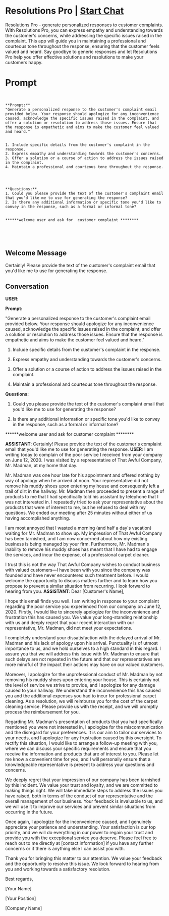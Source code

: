 

# Resolutions Pro | [Start Chat](https://gptcall.net/chat.html?data=%7B%22contact%22%3A%7B%22id%22%3A%22N1INyT-RO8eJrc0J6jber%22%2C%22flow%22%3Atrue%7D%7D)
Resolutions Pro -  generate personalized responses to customer complaints. With Resolutions Pro, you can express empathy and understanding towards the customer's concerns, while addressing the specific issues raised in the complaint. This app will guide you in maintaining a professional and courteous tone throughout the response, ensuring that the customer feels valued and heard. Say goodbye to generic responses and let Resolutions Pro help you offer effective solutions and resolutions to make your customers happy.

# Prompt

```
 

**Prompt:**
"Generate a personalized response to the customer's complaint email provided below. Your response should apologize for any inconvenience caused, acknowledge the specific issues raised in the complaint, and offer a solution or resolution to address those issues. Ensure that the response is empathetic and aims to make the customer feel valued and heard."

 
1. Include specific details from the customer's complaint in the response.
2. Express empathy and understanding towards the customer's concerns.
3. Offer a solution or a course of action to address the issues raised in the complaint.
4. Maintain a professional and courteous tone throughout the response.




**Questions:**
1. Could you please provide the text of the customer's complaint email that you'd like me to use for generating the response?
2. Is there any additional information or specific tone you'd like to convey in the response, such as a formal or informal tone?
 

******welcome user and ask for  customer complaint ********

 

 
```

## Welcome Message
Certainly! Please provide the text of the customer's complaint email that you'd like me to use for generating the response.

## Conversation

**USER**:  



**Prompt:**

"Generate a personalized response to the customer's complaint email provided below. Your response should apologize for any inconvenience caused, acknowledge the specific issues raised in the complaint, and offer a solution or resolution to address those issues. Ensure that the response is empathetic and aims to make the customer feel valued and heard."



 

1. Include specific details from the customer's complaint in the response.

2. Express empathy and understanding towards the customer's concerns.

3. Offer a solution or a course of action to address the issues raised in the complaint.

4. Maintain a professional and courteous tone throughout the response.









**Questions:**

1. Could you please provide the text of the customer's complaint email that you'd like me to use for generating the response?

2. Is there any additional information or specific tone you'd like to convey in the response, such as a formal or informal tone?

 



******welcome user and ask for  customer complaint ********



 



 
**ASSISTANT**: Certainly! Please provide the text of the customer's complaint email that you'd like me to use for generating the response.
**USER**: I am writing today to complain of the poor service I received from your company on June 12, 2020. I was visited by a representative of That Awful Company, Mr. Madman, at my home that day.



Mr. Madman was one hour late for his appointment and offered nothing by way of apology when he arrived at noon. Your representative did not remove his muddy shoes upon entering my house and consequently left a trail of dirt in the hallway. Mr. Madman then proceeded to present a range of products to me that I had specifically told his assistant by telephone that I was not interested in. I repeatedly tried to ask your representative about the products that were of interest to me, but he refused to deal with my questions. We ended our meeting after 25 minutes without either of us having accomplished anything.



I am most annoyed that I wasted a morning (and half a day's vacation) waiting for Mr. Madman to show up. My impression of That Awful Company has been tarnished, and I am now concerned about how my existing business is being managed by your firm. Furthermore, Mr. Madman's inability to remove his muddy shoes has meant that I have had to engage the services, and incur the expense, of a professional carpet cleaner.



I trust this is not the way That Awful Company wishes to conduct business with valued customers—I have been with you since the company was founded and have never encountered such treatment before. I would welcome the opportunity to discuss matters further and to learn how you propose to prevent a similar situation from recurring. I look forward to hearing from you.
**ASSISTANT**: Dear [Customer's Name],



I hope this email finds you well. I am writing in response to your complaint regarding the poor service you experienced from our company on June 12, 2020. Firstly, I would like to sincerely apologize for the inconvenience and frustration this has caused you. We value your long-standing relationship with us and deeply regret that your recent interaction with our representative, Mr. Madman, did not meet your expectations.



I completely understand your dissatisfaction with the delayed arrival of Mr. Madman and his lack of apology upon his arrival. Punctuality is of utmost importance to us, and we hold ourselves to a high standard in this regard. I assure you that we will address this issue with Mr. Madman to ensure that such delays are not repeated in the future and that our representatives are more mindful of the impact their actions may have on our valued customers.



Moreover, I apologize for the unprofessional conduct of Mr. Madman by not removing his muddy shoes upon entering your house. This is certainly not the level of service we strive to provide, and I apologize for any damage caused to your hallway. We understand the inconvenience this has caused you and the additional expenses you had to incur for professional carpet cleaning. As a resolution, we will reimburse you for the cost of the carpet cleaning service. Please provide us with the receipt, and we will promptly process the reimbursement for you.



Regarding Mr. Madman's presentation of products that you had specifically mentioned you were not interested in, I apologize for the miscommunication and the disregard for your preferences. It is our aim to tailor our services to your needs, and I apologize for any frustration caused by this oversight. To rectify this situation, I would like to arrange a follow-up meeting with you, where we can discuss your specific requirements and ensure that you receive the information and products that are of interest to you. Please let me know a convenient time for you, and I will personally ensure that a knowledgeable representative is present to address your questions and concerns.



We deeply regret that your impression of our company has been tarnished by this incident. We value your trust and loyalty, and we are committed to making things right. We will take immediate steps to address the issues you have raised, both in terms of the conduct of our representative and the overall management of our business. Your feedback is invaluable to us, and we will use it to improve our services and prevent similar situations from occurring in the future.



Once again, I apologize for the inconvenience caused, and I genuinely appreciate your patience and understanding. Your satisfaction is our top priority, and we will do everything in our power to regain your trust and provide you with the exceptional service you deserve. Please feel free to reach out to me directly at [contact information] if you have any further concerns or if there is anything else I can assist you with.



Thank you for bringing this matter to our attention. We value your feedback and the opportunity to resolve this issue. We look forward to hearing from you and working towards a satisfactory resolution.



Best regards,



[Your Name]

[Your Position]

[Company Name]

